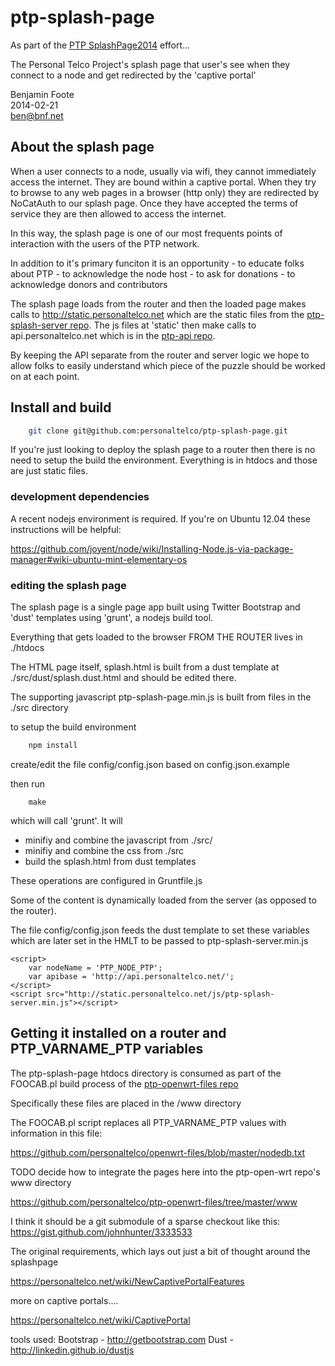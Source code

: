 ptp-splash-page
=============

As part of the [PTP SplashPage2014](https://personaltelco.net/wiki/SplashPage2014) effort...

The Personal Telco Project's splash page that user's see when they connect to a node and get redirected by the 'captive portal' 

Benjamin Foote  
2014-02-21   
ben@bnf.net  


## About the splash page

When a user connects to a node, usually via wifi, they cannot immediately
access the internet.  They are bound within a captive portal.  When they 
try to browse to any web pages in a browser (http only) they are redirected
by NoCatAuth to our splash page.  Once they have accepted the terms of service
they are then allowed to access the internet. 

In this way, the splash page is one of our most frequents points of interaction
with the users of the PTP network.

In addition to it's primary funciton it is an opportunity
    - to educate folks about PTP 
    - to acknowledge the node host
    - to ask for donations 
    - to acknowledge donors and contributors

The splash page loads from the router and then the loaded page makes calls
to http://static.personaltelco.net which are the static files from the
[ptp-splash-server repo](https://github.com/personaltelco/ptp-splash-server).  The js files at 'static' then make calls to api.personaltelco.net
which is in the [ptp-api repo](https://github.com/personaltelco/ptp-api).

By keeping the API separate from the router and server logic we hope to allow
folks to easily understand which piece of the puzzle should be worked on at each point.

##  Install and build

````bash
    git clone git@github.com:personaltelco/ptp-splash-page.git
````

If you're just looking to deploy the splash page to a router then there is no need to 
setup the build the environment.  Everything is in htdocs and those are just
static files.

### development dependencies

A recent nodejs environment is required.  If you're on Ubuntu 12.04 these instructions will be helpful:

https://github.com/joyent/node/wiki/Installing-Node.js-via-package-manager#wiki-ubuntu-mint-elementary-os


### editing the splash page

The splash page is a single page app built using Twitter Bootstrap and 'dust' templates using 'grunt', a nodejs build tool.

Everything that gets loaded to the browser FROM THE ROUTER lives in ./htdocs

The HTML page itself, splash.html is built from a dust template at ./src/dust/splash.dust.html and should be edited
there.

The supporting javascript ptp-splash-page.min.js is built from files in the
./src directory 

to setup the build environment

````bash
    npm install
````

create/edit the file config/config.json based on config.json.example


then run

````
    make
````

which will call 'grunt'.  It will 
   - minifiy and combine the javascript from ./src/  
   - minifiy and combine the css from ./src  
   - build the splash.html from dust templates  
   
These operations are configured in Gruntfile.js

Some of the content is dynamically loaded from the server (as opposed to the router).  

The file config/config.json feeds the dust template to set these variables which are later set in the HMLT to be passed to
ptp-splash-server.min.js

    <script>
        var nodeName = 'PTP_NODE_PTP';
        var apibase = 'http://api.personaltelco.net/'; 
    </script>
    <script src="http://static.personaltelco.net/js/ptp-splash-server.min.js"></script>

## Getting it installed on a router and PTP_VARNAME_PTP variables

The ptp-splash-page htdocs directory is consumed as part of the FOOCAB.pl build process of the [ptp-openwrt-files repo](https://github.com/personaltelco/ptp-openwrt-files/)

Specifically these files are placed in the /www directory

The FOOCAB.pl script replaces all PTP_VARNAME_PTP values with information in this file:

https://github.com/personaltelco/openwrt-files/blob/master/nodedb.txt

TODO decide how to integrate the pages here into the ptp-open-wrt repo's www directory

https://github.com/personaltelco/ptp-openwrt-files/tree/master/www

I think it should be a git submodule of a sparse checkout like this:  
https://gist.github.com/johnhunter/3333533


The original requirements, which lays out just a bit of thought around the splashpage

https://personaltelco.net/wiki/NewCaptivePortalFeatures

more on captive portals....  

https://personaltelco.net/wiki/CaptivePortal

tools used:
       Bootstrap - http://getbootstrap.com
       Dust - http://linkedin.github.io/dustjs

